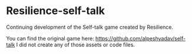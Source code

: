 # Resilience-self-talk
Continuing development of the Self-talk game created by Resilience.

You can find the original game here: https://github.com/alpeshyadav/self-talk 
I did not create any of those assets or code files.
